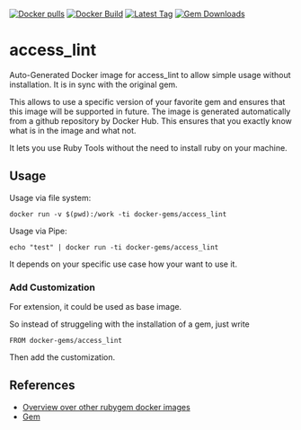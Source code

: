 [![Docker pulls](https://img.shields.io/docker/pulls/rubygem/access_lint.svg)](https://hub.docker.com/r/rubygem/access_lint/)
[![Docker Build](https://img.shields.io/docker/automated/rubygem/access_lint.svg)](https://hub.docker.com/r/rubygem/access_lint/)
[![Latest Tag](https://img.shields.io/github/tag/docker-rubygem/access_lint.svg)](https://hub.docker.com/r/rubygem/access_lint/)
[![Gem Downloads](https://img.shields.io/gem/dt/access_lint.svg)](https://rubygems.org/gems/access_lint/)
# access_lint

Auto-Generated Docker image for access_lint to allow simple usage without installation.
It is in sync with the original gem.

This allows to use a specific version of your favorite gem and ensures that this image will be supported in future.
The image is generated automatically from a github repository by Docker Hub.
This ensures that you exactly know what is in the image and what not.

It lets you use Ruby Tools without the need to install ruby on your machine.

## Usage

Usage via file system:

`docker run -v $(pwd):/work -ti docker-gems/access_lint`

Usage via Pipe:

`echo "test" | docker run -ti docker-gems/access_lint`

It depends on your specific use case how your want to use it.

### Add Customization

For extension, it could be used as base image.

So instead of struggeling with the installation of a gem, just write

`FROM docker-gems/access_lint`

Then add the customization.

## References

 - [Overview over other rubygem docker images](https://github.com/thinkbot/docker-rubygem)
 - [Gem](https://rubygems.org/gems/access_lint/)
